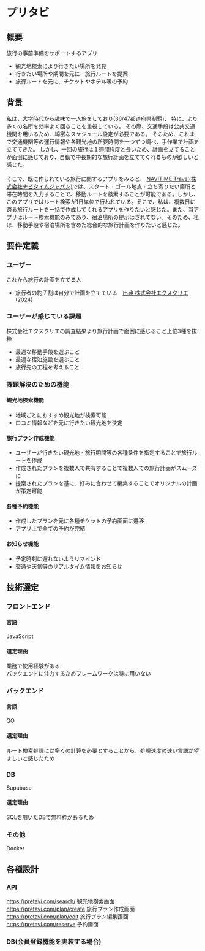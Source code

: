 # プリタビ

## 概要
旅行の事前準備をサポートするアプリ
* 観光地検索により行きたい場所を発見
* 行きたい場所や期間を元に、旅行ルートを提案
* 旅行ルートを元に、チケットやホテル等の予約

## 背景
私は、大学時代から趣味で一人旅をしており(36/47都道府県制覇)、
特に、より多くの名所を効率よく回ることを重視している。
その際、交通手段は公共交通機関を用いるため、綿密なスケジュール設定が必要である。
そのため、これまで交通機関等の運行情報や各観光地の所要時間を一つずつ調べ、手作業で計画を立ててきた。
しかし、一回の旅行は１週間程度と長いため、計画を立てることが面倒に感じており、自動で中長期的な旅行計画を立ててくれるものが欲しいと感じた。<br><br>
そこで、既に作られている旅行に関するアプリをみると、
[NAVITIME Travel(株式会社ナビタイムジャパン)](https://travel.navitime.com/ja/plan/)では、スタート・ゴール地点・立ち寄りたい箇所と滞在時間を入力することで、移動ルートを検索することが可能である。しかし、このアプリではルート検索が1日単位で行われている。そこで、私は、複数日に跨る旅行ルートを一括で作成してくれるアプリを作りたいと感じた。また、当アプリはルート検索機能のみであり、宿泊場所の提示はされてない。そのため、私は、移動手段や宿泊場所を含めた総合的な旅行計画を作りたいと感じた。

## 要件定義
### ユーザー
これから旅行の計画を立てる人
* 旅行者の約７割は自分で計画を立てている　[出典 株式会社エクスクリエ(2024)](https://newscast.jp/news/9726939)
### ユーザーが感じている課題
株式会社エクスクリエの調査結果より旅行計画で面倒に感じること上位3種を抜粋
* 最適な移動手段を選ぶこと
* 最適な宿泊施設を選ぶこと
* 旅行先の工程を考えること
### 課題解決のための機能
#### 観光地検索機能
* 地域ごとにおすすめ観光地が検索可能
* 口コミ情報などを元に行きたい観光地を決定
#### 旅行プラン作成機能
* ユーザーが行きたい観光地・旅行期間等の各種条件を指定することで旅行ルートを作成
* 作成されたプランを複数人で共有することで複数人での旅行計画がスムーズに
* 提案されたプランを基に、好みに合わせて編集することでオリジナルの計画が策定可能
#### 各種予約機能
* 作成したプランを元に各種チケットの予約画面に遷移
* アプリ上で全ての予約が完結
#### お知らせ機能
* 予定時刻に遅れないようリマインド
* 交通や天気等のリアルタイム情報をお知らせ

## 技術選定

### フロントエンド
#### 言語
JavaScript
#### 選定理由
業務で使用経験がある<br>
バックエンドに注力するためフレームワークは特に用いない

### バックエンド
#### 言語
GO
#### 選定理由
ルート検索処理には多くの計算を必要とすることから、処理速度の速い言語が望ましいと感じたため
### DB
Supabase
#### 選定理由
SQLを用いたDBで無料枠があるため
### その他
Docker


## 各種設計
### API
https://pretavi.com/search/ 観光地検索画面<br>
https://pretavi.com/plan/create 旅行プラン作成画面<br>
https://pretavi.com/plan/edit 旅行プラン編集画面<br>
https://pretavi.com/reserve 予約画面<br>
### DB(会員登録機能を実装する場合)
